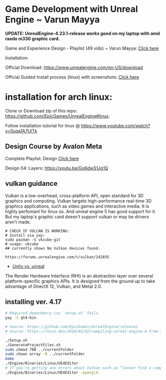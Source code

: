 # Game Development with Unreal Engine ~ Varun Mayya

**UPDATE: UnrealEngine-4.23.1-release works good on my laptop with amd raedo m330 graphic card.**

Game and Experience Design - Playlist (49 vids) ~ Varun Mayya: [Click here](https://www.youtube.com/playlist?list=PL5DRb6AX7P4i0B-TErAp7Ur7LOoT9zzaM)

Installation:

Official Download: https://www.unrealengine.com/en-US/download

Official Guided Install process (linux) with screenshots: [Click here](https://docs.unrealengine.com/4.27/en-US/SharingAndReleasing/Linux/BeginnerLinuxDeveloper/SettingUpAnUnrealWorkflow/)

# installation for arch linux: 

Clone or Download zip of this repo: https://github.com/EpicGames/UnrealEngine#linux.

Follow installation tutorial for linux @ https://www.youtube.com/watch?v=0uqa1A7UlTk

## Design Course by Avalon Meta

Complete Playlist: Design [Click here](https://www.youtube.com/playlist?list=PL5DRb6AX7P4i8sLm2Nrvnvb_nTBoKjx7V)

Design 04: Layers: https://youtu.be/Go6dwS1Jg1Q

## vulkan guidance

Vulkan is a low-overhead, cross-platform API, open standard for 3D graphics and computing. Vulkan targets high-performance real-time 3D graphics applications, such as video games and interactive media. It is highly perfomant for linux os. And unreal engine 5 has good support for it. But my laptop's graphic card doesn't support vulkan or may be drivers aren't made. 

```
# CHECK IF VULCAN IS WORKING:
# Install via yay:
sudo pacman -S vkcube-git
# usage: vkcube
## currently shows No Vulkan devices found.

https://forums.unrealengine.com/t/vulkan/242035
```

- [Unity vs. unreal](https://unrealcommunity.wiki/differences-between-unity-and-unreal-b2c4rqwm)

The Render Hardware Interface (RHI) is an abstraction layer over several platform-specific graphics APIs. It is designed from the ground up to take advantage of DirectX 12, Vulkan, and Metal 2.0. 


## installing ver. 4.17

```bash
# Required dependency coz `setup.sh` fails.
yay -S qt4-bin

# Source: https://github.com/EpicGames/UnrealEngine/releases
# Source: https://rhyce.dev/2019/05/02/compiling-unreal-engine-4-from-source/

./Setup.sh
./GenerateProjectFiles.sh
sudo chmod 700 ../currentFolder
sudo chown array -R ../currentFolder
make
./Engine/Binaries/Linux/UE4Editor
# If you’re getting any errors about Vulkan such as “Cannot find a compatible Vulkan device or driver.” just add -opengl4 as a launch parameter like so:
./Engine/Binaries/Linux/UE4Editor -opengl4
```
